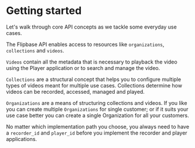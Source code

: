 # Getting started

Let's walk through core API concepts as we tackle some everyday use cases.

The Flipbase API enables access to resources like `organizations`, `collections` and `videos`.

`Videos` contain all the metadata that is necessary to playback the video using the Player application or to search and manage the video.

`Collections` are a structural concept that helps you to configure multiple types of videos meant for multiple use cases. Collections determine how videos can be recorded, accessed, managed and played.

`Organizations` are a means of structuring collections and videos. If you like you can create multiple `Organizations` for single customer; or if it suits your use case better you can create a single Organization for all your customers.

No matter which implementation path you choose, you always need to have a `recorder_id` and `player_id` before you implement the recorder and player applications.
